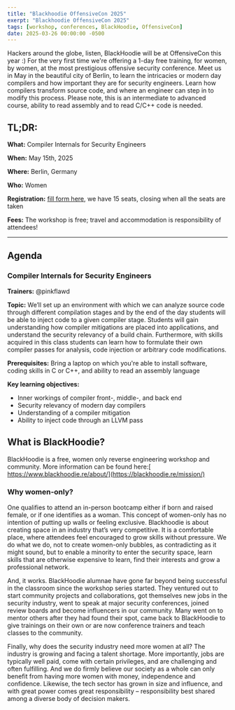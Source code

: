```yaml
---
title: "Blackhoodie OffensiveCon 2025"
exerpt: "Blackhoodie OffensiveCon 2025"
tags: [workshop, conferences, BlackHoodie, OffensiveCon]
date: 2025-03-26 00:00:00 -0500
---
```


Hackers around the globe, listen, BlackHoodie will be at OffensiveCon this year :) For the very first time we're offering a 1-day free training, for women, by women, at the most prestigious offensive security conference. Meet us in May in the beautiful city of Berlin, to learn the intricacies or modern day compilers and how important they are for security engineers. Learn how compilers transform source code, and where an engineer can step in to modify this process. Please note, this is an intermediate to advanced course, ability to read assembly and to read C/C++ code is needed. 

## **TL;DR:**

**What:** Compiler Internals for Security Engineers

**When:** May 15th, 2025

**Where:** Berlin, Germany

**Who:** Women

**Registration:** [fill form here](https://docs.google.com/forms/d/e/1FAIpQLSen2Fx4UhSuAzyvJNDXt4f2a6WA1SLtODy2oZAEGrCdd0sTMw/viewform), we have 15 seats, closing when all the seats are taken

**Fees:** The workshop is free; travel and accommodation is responsibility of attendees!

---

## **Agenda**

### Compiler Internals for Security Engineers


**Trainers:** @pinkflawd

**Topic:** We’ll set up an environment with which we can analyze source code through different compilation stages and by the end of the day students will be able to inject code to a given compiler stage. Students will gain understanding how compiler mitigations are placed into applications, and understand the security relevancy of a build chain. Furthermore, with skills acquired in this class students can learn how to formulate their own compiler passes for analysis, code injection or arbitrary code modifications. 

**Prerequisites:** Bring a laptop on which you're able to install software, coding skills in C or C++, and ability to read an assembly language

**Key learning objectives:** 

- Inner workings of compiler front-, middle-, and back end 
- Security relevancy of modern day compilers
- Understanding of a compiler mitigation
- Ability to inject code through an LLVM pass


## **What is BlackHoodie?**

BlackHoodie is a free, women only reverse engineering workshop and community. More information can be found here:[ https://www.blackhoodie.re/about/](https://blackhoodie.re/mission/)


### **Why women-only?**

One qualifies to attend an in-person bootcamp either if born and raised female, or if one identifies as a woman. This concept of women-only has no intention of putting up walls or feeling exclusive. Blackhoodie is about creating space in an industry that’s very competitive. It is a comfortable place, where attendees feel encouraged to grow skills without pressure. We do what we do, not to create women-only bubbles, as contradicting as it might sound, but to enable a minority to enter the security space, learn skills that are otherwise expensive to learn, find their interests and grow a professional network.

And, it works. BlackHoodie alumnae have gone far beyond being successful in the classroom since the workshop series started. They ventured out to start community projects and collaborations, got themselves new jobs in the security industry, went to speak at major security conferences, joined review boards and become influencers in our community. Many went on to mentor others after they had found their spot, came back to BlackHoodie to give trainings on their own or are now conference trainers and teach classes to the community.

Finally, why does the security industry need more women at all? The industry is growing and facing a talent shortage. More importantly, jobs are typically well paid, come with certain privileges, and are challenging and often fulfilling. And we do firmly believe our society as a whole can only benefit from having more women with money, independence and confidence. Likewise, the tech sector has grown in size and influence, and with great power comes great responsibility – responsibility best shared among a diverse body of decision makers.